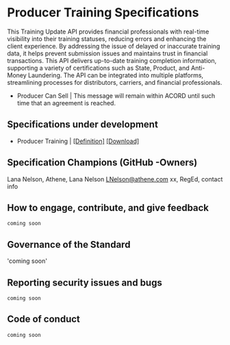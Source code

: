 # Producer Training Specifications

This Training Update API provides financial professionals with real-time visibility into their training statuses, reducing errors and enhancing the client experience. By addressing the issue of delayed or inaccurate training data, it helps prevent submission issues and maintains trust in financial transactions. This API delivers up-to-date training completion information, supporting a variety of certifications such as State, Product, and Anti-Money Laundering. The API can be integrated into multiple platforms, streamlining processes for distributors, carriers, and financial professionals.


- Producer Can Sell | This message will remain within ACORD until such time that an agreement is reached. 

## Specifications under development
- Producer Training | [[Definition]](https://app.swaggerhub.com/apis/curtislawhorn/IRI-APIs/1.0.0#/Producer%20Trainings) [[Download]](/Specifications/Producer%20Training)

## Specification Champions (GitHub -Owners)
Lana Nelson, Athene, Lana Nelson <LNelson@athene.com> 
xx, RegEd, contact info 

## How to engage, contribute, and give feedback

`coming soon`

## Governance of the Standard
'coming soon'

## Reporting security issues and bugs

`coming soon`

## Code of conduct

`coming soon`
